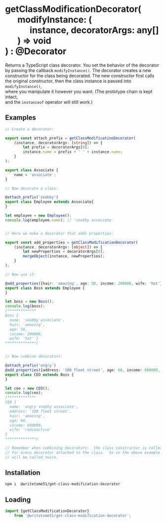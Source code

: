 # getClassModificationDecorator(<br>&nbsp;&nbsp;&nbsp;&nbsp;&nbsp;&nbsp;modifyInstance: (<br>&nbsp;&nbsp;&nbsp;&nbsp;&nbsp;&nbsp;&nbsp;&nbsp;&nbsp;&nbsp;&nbsp;&nbsp;instance, decoratorArgs: any[]<br>&nbsp;&nbsp;&nbsp;&nbsp;&nbsp;&nbsp;) => void<br>) : @Decorator

Returns a TypeScript class decorator. You set the behavior of the decorator  
by passing the callback `modifyInstance()`. The decorator creates a new  
constructor for the class being decorated.  The new constructor first calls  
the original constructor, then the class instance is passed into `modifyInstance()`,  
where you manipulate it however you want.  (The prototype chain is kept intact,  
and the `instanceof` operator will still work.)


## Examples

```ts
// Create a decorator:

export const attach_prefix = getClassModificationDecorator(
    (instance, decoratorArgs: [string]) => {
        let prefix = decoratorArgs[0];
        instance.name = prefix + ' ' + instance.name;
    }
);

export class Associate {
    name = 'associate';
}

// Now decorate a class:

@attach_prefix('snobby')
export class Employee extends Associate{
}

let employee = new Employee();
console.log(employee.name); // 'snobby associate'


// Here we make a decorator that adds properties:

export const add_properties = getClassModificationDecorator(
    (instance, decoratorArgs: [object]) => {
        let newProperties = decoratorArgs[0];
        mergeObject(instance, newProperties);
    }
);

// Now use it:

@add_properties({hair: 'amazing', age: 50, income: 200000, wife: 'hot'})
export class Boss extends Employee {
}

let boss = new Boss();
console.log(boss);
/*************
Boss {
  name: 'snobby associate',
  hair: 'amazing',
  age: 50,
  income: 200000,
  wife: 'hot' }
**************/


// Now combine decorators:

@attach_prefix('angry')
@add_properties({address: '100 fleet street', age: 60, income: 600000, wife: 'radioactive'})
export class CEO extends Boss {
}

let ceo = new CEO();
console.log(ceo);
/*************
CEO {
  name: 'angry snobby associate',
  address: '100 fleet street',
  hair: 'amazing',
  age: 60,
  income: 600000,
  wife: 'radioactive' 
}
**************/

// Remember when combining decorators:  the class constructor is called once
// for every decorator attached to the class.  So in the above example it 
// will be called twice.
```

## Installation
```bash
npm i  @writetome51/get-class-modification-decorator
```

## Loading
```js
import {getClassModificationDecorator} 
    from '@writetome51/get-class-modification-decorator';
```
